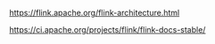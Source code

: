 

https://flink.apache.org/flink-architecture.html



https://ci.apache.org/projects/flink/flink-docs-stable/